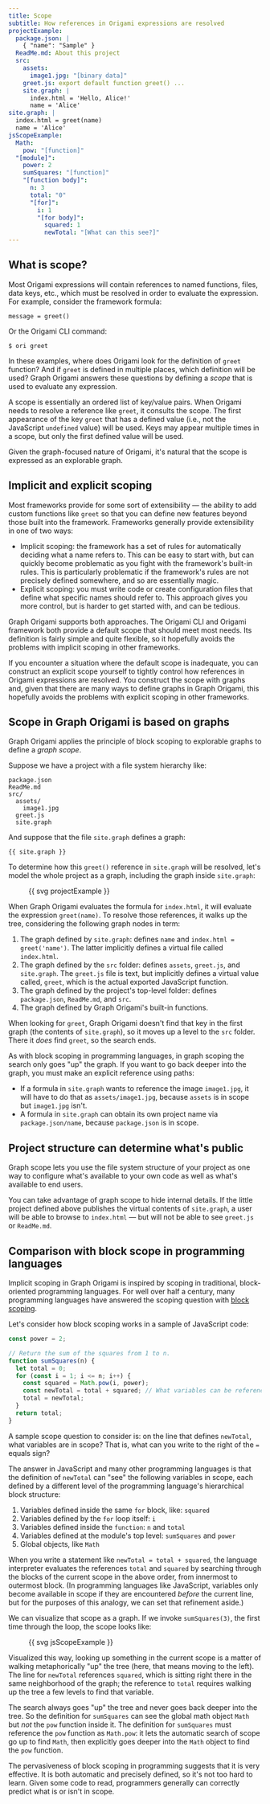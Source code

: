 ```yaml
---
title: Scope
subtitle: How references in Origami expressions are resolved
projectExample:
  package.json: |
    { "name": "Sample" }
  ReadMe.md: About this project
  src:
    assets:
      image1.jpg: "[binary data]"
    greet.js: export default function greet() ...
    site.graph: |
      index.html = 'Hello, Alice!'
      name = 'Alice'
site.graph: |
  index.html = greet(name)
  name = 'Alice'
jsScopeExample:
  Math:
    pow: "[function]"
  "[module]":
    power: 2
    sumSquares: "[function]"
    "[function body]":
      n: 3
      total: "0"
      "[for]":
        i: 1
        "[for body]":
          squared: 1
          newTotal: "[What can this see?]"
---
```


## What is scope?

Most Origami expressions will contain references to named functions, files, data keys, etc., which must be resolved in order to evaluate the expression. For example, consider the framework formula:

```
message = greet()
```

Or the Origami CLI command:

```console
$ ori greet
```

In these examples, where does Origami look for the definition of `greet` function? And if `greet` is defined in multiple places, which definition will be used? Graph Origami answers these questions by defining a _scope_ that is used to evaluate any expression.

A scope is essentially an ordered list of key/value pairs. When Origami needs to resolve a reference like `greet`, it consults the scope. The first appearance of the key `greet` that has a defined value (i.e., not the JavaScript `undefined` value) will be used. Keys may appear multiple times in a scope, but only the first defined value will be used.

Given the graph-focused nature of Origami, it's natural that the scope is expressed as an explorable graph.

## Implicit and explicit scoping

Most frameworks provide for some sort of extensibility — the ability to add custom functions like `greet` so that you can define new features beyond those built into the framework. Frameworks generally provide extensibility in one of two ways:

- Implicit scoping: the framework has a set of rules for automatically deciding what a name refers to. This can be easy to start with, but can quickly become problematic as you fight with the framework's built-in rules. This is particularly problematic if the framework's rules are not precisely defined somewhere, and so are essentially magic.
- Explicit scoping: you must write code or create configuration files that define what specific names should refer to. This approach gives you more control, but is harder to get started with, and can be tedious.

Graph Origami supports both approaches. The Origami CLI and Origami framework both provide a default scope that should meet most needs. Its definition is fairly simple and quite flexible, so it hopefully avoids the problems with implicit scoping in other frameworks.

If you encounter a situation where the default scope is inadequate, you can construct an explicit scope yourself to tightly control how references in Origami expressions are resolved. You construct the scope with graphs and, given that there are many ways to define graphs in Graph Origami, this hopefully avoids the problems with explicit scoping in other frameworks.

## Scope in Graph Origami is based on graphs

Graph Origami applies the principle of block scoping to explorable graphs to define a _graph scope_.

Suppose we have a project with a file system hierarchy like:

```
package.json
ReadMe.md
src/
  assets/
    image1.jpg
  greet.js
  site.graph
```

And suppose that the file `site.graph` defines a graph:

```{{'yaml'}}
{{ site.graph }}
```

To determine how this `greet()` reference in `site.graph` will be resolved, let's model the whole project as a graph, including the graph inside `site.graph`:

<figure class="fullWidth">
{{ svg projectExample }}
</figure>

When Graph Origami evaluates the formula for `index.html`, it will evaluate the expression `greet(name)`. To resolve those references, it walks up the tree, considering the following graph nodes in term:

1. The graph defined by `site.graph`: defines `name` and `index.html = greet('name')`. The latter implicitly defines a virtual file called `index.html`.
1. The graph defined by the `src` folder: defines `assets`, `greet.js`, and `site.graph`. The `greet.js` file is text, but implicitly defines a virtual value called, `greet`, which is the actual exported JavaScript function.
1. The graph defined by the project's top-level folder: defines `package.json`, `ReadMe.md`, and `src`.
1. The graph defined by Graph Origami's built-in functions.

When looking for `greet`, Graph Origami doesn't find that key in the first graph (the contents of `site.graph`), so it moves up a level to the `src` folder. There it _does_ find `greet`, so the search ends.

As with block scoping in programming languages, in graph scoping the search only goes "up" the graph. If you want to go back deeper into the graph, you must make an explicit reference using paths:

- If a formula in `site.graph` wants to reference the image `image1.jpg`, it will have to do that as `assets/image1.jpg`, because `assets` is in scope but `image1.jpg` isn't.
- A formula in `site.graph` can obtain its own project name via `package.json/name`, because `package.json` is in scope.

## Project structure can determine what's public

Graph scope lets you use the file system structure of your project as one way to configure what's available to your own code as well as what's available to end users.

You can take advantage of graph scope to hide internal details. If the little project defined above publishes the virtual contents of `site.graph`, a user will be able to browse to `index.html` — but will not be able to see `greet.js` or `ReadMe.md`.

## Comparison with block scope in programming languages

Implicit scoping in Graph Origami is inspired by scoping in traditional, block-oriented programming languages. For well over half a century, many programming languages have answered the scoping question with [block scoping](<https://en.wikipedia.org/wiki/Scope_(computer_science)#Block_scope>).

Let's consider how block scoping works in a sample of JavaScript code:

```js
const power = 2;

// Return the sum of the squares from 1 to n.
function sumSquares(n) {
  let total = 0;
  for (const i = 1; i <= n; i++) {
    const squared = Math.pow(i, power);
    const newTotal = total + squared; // What variables can be referenced here?
    total = newTotal;
  }
  return total;
}
```

A sample scope question to consider is: on the line that defines `newTotal`, what variables are in scope? That is, what can you write to the right of the `=` equals sign?

The answer in JavaScript and many other programming languages is that the definition of `newTotal` can "see" the following variables in scope, each defined by a different level of the programming language's hierarchical block structure:

1. Variables defined inside the same `for` block, like: `squared`
1. Variables defined by the `for` loop itself: `i`
1. Variables defined inside the `function`: `n` and `total`
1. Variables defined at the module's top level: `sumSquares` and `power`
1. Global objects, like `Math`

When you write a statement like `newTotal = total + squared`, the language interpreter evaluates the references `total` and `squared` by searching through the blocks of the current scope in the above order, from innermost to outermost block. (In programming languages like JavaScript, variables only become available in scope if they are encountered _before_ the current line, but for the purposes of this analogy, we can set that refinement aside.)

We can visualize that scope as a graph. If we invoke `sumSquares(3)`, the first time through the loop, the scope looks like:

<figure class="fullWidth">
{{ svg jsScopeExample }}
</figure>

Visualized this way, looking up something in the current scope is a matter of walking metaphorically "up" the tree (here, that means moving to the left). The line for `newTotal` references `squared`, which is sitting right there in the same neighborhood of the graph; the reference to `total` requires walking up the tree a few levels to find that variable.

The search always goes "up" the tree and never goes back deeper into the tree. So the definition for `sumSquares` can see the global math object `Math` but _not_ the `pow` function inside it. The definition for `sumSquares` must reference the `pow` function as `Math.pow`: it lets the automatic search of scope go up to find `Math`, then explicitly goes deeper into the `Math` object to find the `pow` function.

The pervasiveness of block scoping in programming suggests that it is very effective. It is both automatic and precisely defined, so it's not too hard to learn. Given some code to read, programmers generally can correctly predict what is or isn't in scope.

